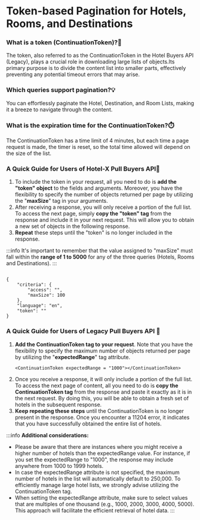 ﻿---
sidebar_position: 1
---

# Token-based Pagination for Hotels, Rooms, and Destinations

### What is a token (ContinuationToken)?🔄
The token, also referred to as the ContinuationToken in the Hotel Buyers API (Legacy), plays a crucial role in downloading large lists of objects.Its primary purpose is to divide the content list into smaller parts, effectively preventing any potential timeout errors that may arise.
### Which queries support pagination?💡
You can effortlessly paginate the Hotel, Destination, and Room Lists, making it a breeze to navigate through the content.

### What is the expiration time for the ContinuationToken?⏱️
The ContinuationToken has a time limit of 4 minutes, but each time a page request is made, the timer is reset, so the total time allowed will depend on the size of the list.

### A Quick Guide for Users of Hotel-X Pull Buyers API🚀

1. To include the token in your request, all you need to do is **add the "token" object** to the fields and arguments. Moreover, you have the flexibility to specify the number of objects returned per page by utilizing the "**maxSize**" tag in your arguments.
1. After receiving a response, you will only receive a portion of the full list. To access the next page, simply **copy the "token" tag** from the response and include it in your next request. This will allow you to obtain a new set of objects in the following response.
1. **Repeat** these steps until the "token" is no longer included in the response.


:::info
It's important to remember that the value assigned to "maxSize" must fall within the **range of 1 to 5000** for any of the three queries (Hotels, Rooms and Destinations).
:::

```

{
    "criteria": {
        "access": "",
        "maxSize": 100
    },
    "language": "en",
    "token": ""
}
```

### A Quick Guide for Users of Legacy Pull Buyers API 📑

1. **Add the ContinuationToken tag to your request**. Note that you have the flexibility to specify the maximum number of objects returned per page by utilizing the "**expectedRange**" tag attribute.
    ```
    <ContinuationToken expectedRange = "1000"></ContinuationToken>
    ```
1. Once you receive a response, it will only include a portion of the full list. To access the next page of content, all you need to do is **copy the ContinuationToken tag** from the response and paste it exactly as it is in the next request. By doing this, you will be able to obtain a fresh set of hotels in the subsequent response.
1. **Keep repeating these steps** until the ContinuationToken is no longer present in the response. Once you encounter a 11204 error, it indicates that you have successfully obtained the entire list of hotels.

:::info **Additional considerations:**
- Please be aware that there are instances where you might receive a higher number of hotels than the expectedRange value. For instance, if you set the expectedRange to "1000", the response may include anywhere from 1000 to 1999 hotels.
- In case the expectedRange attribute is not specified, the maximum number of hotels in the list will automatically default to 250,000. To efficiently manage large hotel lists, we strongly advise utilizing the ContinuationToken tag.
- When setting the expectedRange attribute, make sure to select values that are multiples of one thousand (e.g., 1000, 2000, 3000, 4000, 5000). This approach will facilitate the efficient retrieval of hotel data.
:::